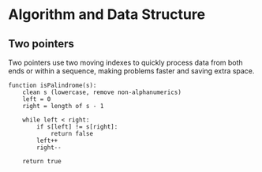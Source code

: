 # Algorithm and Data Structure

## Two pointers
Two pointers use two moving indexes to quickly process data from both ends or within a sequence, making problems faster and saving extra space.


```
function isPalindrome(s):
    clean s (lowercase, remove non-alphanumerics)
    left = 0
    right = length of s - 1

    while left < right:
        if s[left] != s[right]:
            return false
        left++
        right--

    return true
```
